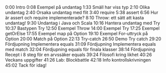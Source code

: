 0:00 Intro
0:08 Exempel på undantag
1:33 Smäll har viss typ
2:10 Olika undantag
2:40 Orsaka undantag med flit
3:40 require
5:38 assert
6:56 Hur är assert och require implementerade?
8:10 Throw: ett sätt att kasta undantag!
9:30 Undantag i Java och Scala
10:16 Hantera undantag med Try
10:37 Bastypen Try
12:50 Exempel Throw
14:00 Exempel Try
17:25 Exempel getOrElse
17:55 Exempel map på Option
19:10 Exempel For-uttryck på Option
20:00 Match på Option
22:13 Try-catch
26:50 Demo Try catch
29:20 Fördjupning Implementera equals
31:09 Fördjupning Implementera equals med match
32:04 Fördjupning equals för finala klasser
38:14 Fördjupning Recept i 8 steg för en arvssäker equals
39:24 Filosofi kring likhet
40:26 Veckans uppgifter
41:26 Lab: Blockbattle
42:18 Info kontrollskrivningen
45:02 Tack för idag!
